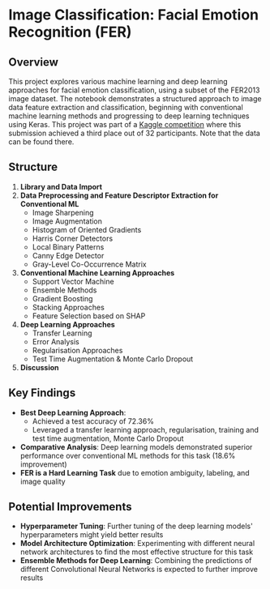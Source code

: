 # Image Classification: Facial Emotion Recognition (FER)

## Overview
This project explores various machine learning and deep learning approaches for facial emotion classification, using a subset of the FER2013 image dataset. The notebook demonstrates a structured approach to image data feature extraction and classification, beginning with conventional machine learning methods and progressing to deep learning techniques using Keras. This project was part of a [Kaggle competition](https://www.kaggle.com/competitions/emotion-recognition-from-human-faces/leaderboard) where this submission achieved a third place out of 32 participants. Note that the data can be found there.

## Structure
1. **Library and Data Import**
2. **Data Preprocessing and Feature Descriptor Extraction for Conventional ML**
   - Image Sharpening
   - Image Augmentation
   - Histogram of Oriented Gradients
   - Harris Corner Detectors
   - Local Binary Patterns
   - Canny Edge Detector
   - Gray-Level Co-Occurrence Matrix
4. **Conventional Machine Learning Approaches**
   - Support Vector Machine
   - Ensemble Methods
   - Gradient Boosting
   - Stacking Approaches
   - Feature Selection based on SHAP
6. **Deep Learning Approaches**
   - Transfer Learning
   - Error Analysis
   - Regularisation Approaches
   - Test Time Augmentation & Monte Carlo Dropout
8. **Discussion**

## Key Findings
- **Best Deep Learning Approach**:
  - Achieved a test accuracy of 72.36%
  - Leveraged a transfer learning approach, regularisation, training and test time augmentation, Monte Carlo Dropout
- **Comparative Analysis**: Deep learning models demonstrated superior performance over conventional ML methods for this task (18.6% improvement)
- **FER is a Hard Learning Task** due to emotion ambiguity, labeling, and image quality

## Potential Improvements
- **Hyperparameter Tuning**: Further tuning of the deep learning models' hyperparameters might yield better results
- **Model Architecture Optimization**: Experimenting with different neural network architectures to find the most effective structure for this task
- **Ensemble Methods for Deep Learning**: Combining the predictions of different Convolutional Neural Networks is expected to further improve results

